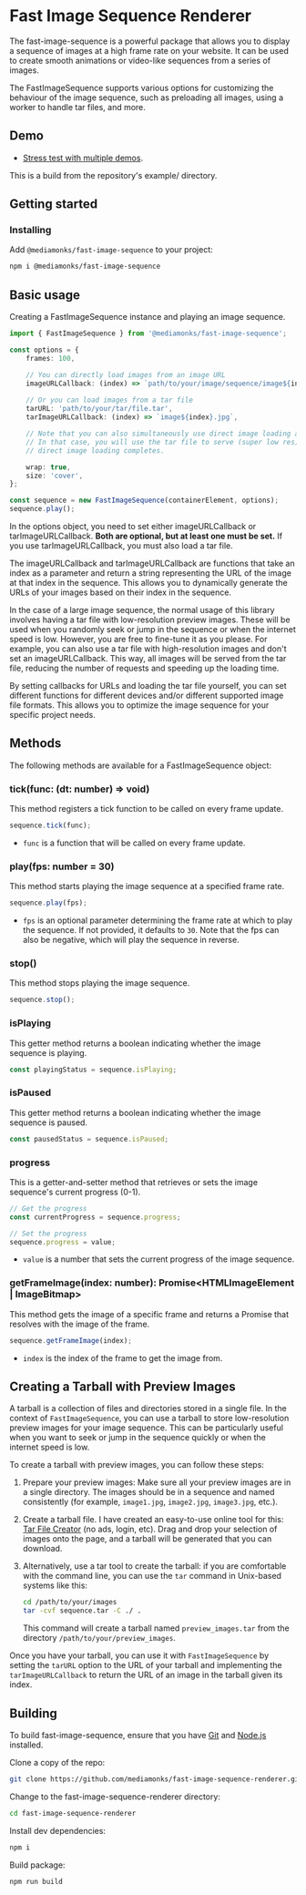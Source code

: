 # Fast Image Sequence Renderer

The fast-image-sequence is a powerful package that allows you to display a sequence of images at a high frame rate on your website. It can be used to create smooth animations or video-like sequences from a series of images.

The FastImageSequence supports various options for customizing the behaviour of the image sequence, such as preloading all images, using a worker to handle tar files, and more.

## Demo

- [Stress test with multiple demos](https://mediamonks.github.io/fast-image-sequence/).

This is a build from the repository's example/ directory.

## Getting started

### Installing

Add `@mediamonks/fast-image-sequence` to your project:

```sh
npm i @mediamonks/fast-image-sequence
```
## Basic usage

Creating a FastImageSequence instance and playing an image sequence.
```ts
import { FastImageSequence } from '@mediamonks/fast-image-sequence';

const options = {
    frames: 100,

    // You can directly load images from an image URL
    imageURLCallback: (index) => `path/to/your/image/sequence/image${index}.jpg`,
    
    // Or you can load images from a tar file
    tarURL: 'path/to/your/tar/file.tar',
    tarImageURLCallback: (index) => `image${index}.jpg`,

    // Note that you can also simultaneously use direct image loading and image loading from a tar file. 
    // In that case, you will use the tar file to serve (super low res) preview images shown before the
    // direct image loading completes.

    wrap: true,
    size: 'cover',
};

const sequence = new FastImageSequence(containerElement, options);
sequence.play();
```

In the options object, you need to set either imageURLCallback or tarImageURLCallback. **Both are optional, but at least one must be set.** If you use tarImageURLCallback, you must also load a tar file.

The imageURLCallback and tarImageURLCallback are functions that take an index as a parameter and return a string representing the URL of the image at that index in the sequence. This allows you to dynamically generate the URLs of your images based on their index in the sequence.  

In the case of a large image sequence, the normal usage of this library involves having a tar file with low-resolution preview images. These will be used when you randomly seek or jump in the sequence or when the internet speed is low. However, you are free to fine-tune it as you please. For example, you can also use a tar file with high-resolution images and don't set an imageURLCallback. This way, all images will be served from the tar file, reducing the number of requests and speeding up the loading time.  

By setting callbacks for URLs and loading the tar file yourself, you can set different functions for different devices and/or different supported image file formats. This allows you to optimize the image sequence for your specific project needs.

## Methods

The following methods are available for a FastImageSequence object:

### tick(func: (dt: number) => void)

This method registers a tick function to be called on every frame update.

```typescript
sequence.tick(func);
```

- `func` is a function that will be called on every frame update.

### play(fps: number = 30)

This method starts playing the image sequence at a specified frame rate.

```typescript
sequence.play(fps);
```

- `fps` is an optional parameter determining the frame rate at which to play the sequence. If not provided, it defaults to `30`. Note that the fps can also be negative, which will play the sequence in reverse.

### stop()

This method stops playing the image sequence.

```typescript
sequence.stop();
```

### isPlaying

This getter method returns a boolean indicating whether the image sequence is playing.

```typescript
const playingStatus = sequence.isPlaying;
```

### isPaused

This getter method returns a boolean indicating whether the image sequence is paused.

```typescript
const pausedStatus = sequence.isPaused;
```

### progress

This is a getter-and-setter method that retrieves or sets the image sequence's current progress (0-1).

```typescript
// Get the progress
const currentProgress = sequence.progress;

// Set the progress
sequence.progress = value;
```

- `value` is a number that sets the current progress of the image sequence.

### getFrameImage(index: number): Promise<HTMLImageElement | ImageBitmap>

This method gets the image of a specific frame and returns a Promise that resolves with the image of the frame.

```typescript
sequence.getFrameImage(index);
```

- `index` is the index of the frame to get the image from.


## Creating a Tarball with Preview Images

A tarball is a collection of files and directories stored in a single file. In the context of `FastImageSequence`, you can use a tarball to store low-resolution preview images for your image sequence. This can be particularly useful when you want to seek or jump in the sequence quickly or when the internet speed is low.

To create a tarball with preview images, you can follow these steps:

1. Prepare your preview images: Make sure all your preview images are in a single directory. The images should be in a sequence and named consistently (for example, `image1.jpg`, `image2.jpg`, `image3.jpg`, etc.).

2. Create a tarball file. I have created an easy-to-use online tool for this: [Tar File Creator](https://reindernijhoff.net/tools/tar/) (no ads, login, etc). Drag and drop your selection of images onto the page, and a tarball will be generated that you can download.
 
3. Alternatively, use a tar tool to create the tarball: if you are comfortable with the command line, you can use the `tar` command in Unix-based systems like this:

    ```sh
    cd /path/to/your/images
    tar -cvf sequence.tar -C ./ .
    ```

   This command will create a tarball named `preview_images.tar` from the directory `/path/to/your/preview_images`.

Once you have your tarball, you can use it with `FastImageSequence` by setting the `tarURL` option to the URL of your tarball and implementing the `tarImageURLCallback` to return the URL of an image in the tarball given its index.

## Building

To build fast-image-sequence, ensure that you have [Git](http://git-scm.com/downloads)
and [Node.js](http://nodejs.org/) installed.

Clone a copy of the repo:
```sh
git clone https://github.com/mediamonks/fast-image-sequence-renderer.git
```

Change to the fast-image-sequence-renderer directory:
```sh
cd fast-image-sequence-renderer
```

Install dev dependencies:
```sh
npm i
```

Build package:
```sh
npm run build
```
